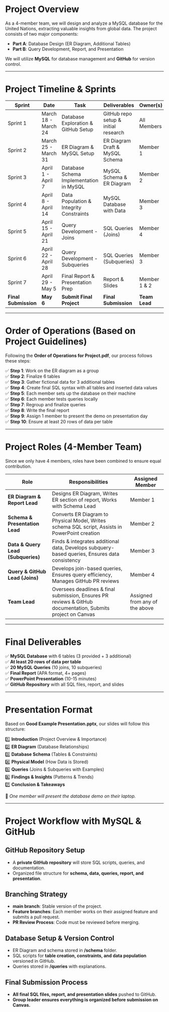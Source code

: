 # Project Overview
As a 4-member team, we will design and analyze a MySQL database for the United Nations, extracting valuable insights from global data. The project consists of two major components:  

- **Part A**: Database Design (ER Diagram, Additional Tables)  
- **Part B**: Query Development, Report, and Presentation  

We will utilize **MySQL** for database management and **GitHub** for version control.  

---

# Project Timeline & Sprints  

| Sprint  | Date               | Task                                      | Deliverables                          | Owner(s)    |
|---------|--------------------|-------------------------------------------|----------------------------------------|-------------|
| Sprint 1 | March 18 - March 24 | Database Exploration & GitHub Setup      | GitHub repo setup & initial research  | All Members |
| Sprint 2 | March 25 - March 31 | ER Diagram & MySQL Setup                 | ER Diagram Draft & MySQL Schema       | Member 1    |
| Sprint 3 | April 1 - April 7   | Database Schema Implementation in MySQL  | MySQL Schema & ER Diagram             | Member 2    |
| Sprint 4 | April 8 - April 14  | Data Population & Integrity Constraints  | MySQL Database with Data              | Member 3    |
| Sprint 5 | April 15 - April 21 | Query Development - Joins                | SQL Queries (Joins)                    | Member 4    |
| Sprint 6 | April 22 - April 28 | Query Development - Subqueries           | SQL Queries (Subqueries)               | Member 3    |
| Sprint 7 | April 29 - May 5    | Final Report & Presentation Prep         | Report & Slides                        | Member 1 & 2 |
| **Final Submission** | **May 6** | **Submit Final Project** | **Final Submission** | **Team Lead** |

---

# Order of Operations (Based on Project Guidelines)
Following the **Order of Operations for Project.pdf**, our process follows these steps:  

✅ **Step 1**: Work on the ER diagram as a group  
✅ **Step 2**: Finalize 6 tables  
✅ **Step 3**: Gather fictional data for 3 additional tables  
✅ **Step 4**: Create final SQL syntax with all tables and inserted data values  
✅ **Step 5**: Each member sets up the database on their machine  
✅ **Step 6**: Each member tests queries locally  
✅ **Step 7**: Regroup and finalize queries  
✅ **Step 8**: Write the final report  
✅ **Step 9**: Assign 1 member to present the demo on presentation day  
✅ **Step 10**: Ensure at least 20 rows of data per table  

---

# Project Roles (4-Member Team)
Since we only have 4 members, roles have been combined to ensure equal contribution.  

| Role                         | Responsibilities                                      | Assigned Member |
|------------------------------|------------------------------------------------------|----------------|
| **ER Diagram & Report Lead**  | Designs ER Diagram, Writes ER section of report, Works with Schema Lead | Member 1 |
| **Schema & Presentation Lead** | Converts ER Diagram to Physical Model, Writes schema SQL script, Assists in PowerPoint creation | Member 2 |
| **Data & Query Lead (Subqueries)** | Finds & integrates additional data, Develops subquery-based queries, Ensures data consistency | Member 3 |
| **Query & GitHub Lead (Joins)** | Develops join-based queries, Ensures query efficiency, Manages GitHub PR reviews | Member 4 |
| **Team Lead** | Oversees deadlines & final submission, Ensures PR reviews & GitHub documentation, Submits project on Canvas | Assigned from any of the above |

---

# Final Deliverables
✅ **MySQL Database** with 6 tables (3 provided + 3 additional)  
✅ **At least 20 rows of data per table**  
✅ **20 MySQL Queries** (10 joins, 10 subqueries)  
✅ **Final Report** (APA format, 4+ pages)  
✅ **PowerPoint Presentation** (10-15 minutes)  
✅ **GitHub Repository** with all SQL files, report, and slides  

---

# Presentation Format
Based on **Good Example Presentation.pptx**, our slides will follow this structure:  

1️⃣ **Introduction** (Project Overview & Importance)  
2️⃣ **ER Diagram** (Database Relationships)  
3️⃣ **Database Schema** (Tables & Constraints)  
4️⃣ **Physical Model** (How Data is Stored)  
5️⃣ **Queries** (Joins & Subqueries with Examples)  
6️⃣ **Findings & Insights** (Patterns & Trends)  
7️⃣ **Conclusion & Takeaways**  

📌 *One member will present the database demo on their laptop.*  

---

# Project Workflow with MySQL & GitHub

## **GitHub Repository Setup**
- A **private GitHub repository** will store SQL scripts, queries, and documentation.  
- Organized file structure for **schema, data, queries, report, and presentation**.  

## **Branching Strategy**
- **main branch**: Stable version of the project.  
- **Feature branches**: Each member works on their assigned feature and submits a pull request.  
- **PR Review Process**: Code must be reviewed before merging.  

## **Database Setup & Version Control**
- ER Diagram and schema stored in **/schema** folder.  
- SQL scripts for **table creation, constraints, and data population** versioned in GitHub.  
- Queries stored in **/queries** with explanations.  

## **Final Submission Process**
- **All final SQL files, report, and presentation slides** pushed to GitHub.  
- **Group leader ensures everything is organized before submission on Canvas.**  
